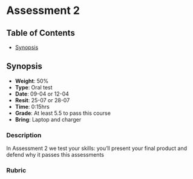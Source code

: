 # Assessment 2

## Table of Contents

*   [Synopsis](#synopsis)

## Synopsis

*   **Weight**: 50%
*   **Type**: Oral test
*   **Date**: 09-04 or 12-04
*   **Resit**: 25-07 or 28-07
*   **Time**: 0:15hrs
*   **Grade**: At least 5.5 to pass this course
*   **Bring**: Laptop and charger

### Description

In Assessment 2 we test your skills: you’ll present your final product and
defend why it passes this assessments

<!-- TODO: Extend. -->

### Rubric

<!-- TODO: Fill out. -->

